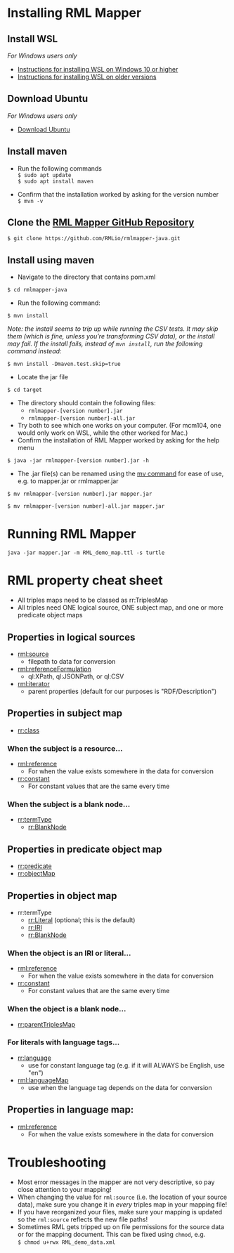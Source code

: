 # Installing RML Mapper

## Install WSL
_For Windows users only_
 - [Instructions for installing WSL on Windows 10 or higher](https://docs.microsoft.com/en-us/windows/wsl/install)
 - [Instructions for installing WSL on older versions](https://docs.microsoft.com/en-us/windows/wsl/install-manual)

## Download Ubuntu
_For Windows users only_
 - [Download Ubuntu](https://ubuntu.com/download/desktop)

## Install maven

 - Run the following commands  
`$ sudo apt update`  
`$ sudo apt install maven`

 - Confirm that the installation worked by asking for the version number  
`$ mvn -v`

## Clone the [RML Mapper GitHub Repository](https://github.com/RMLio/rmlmapper-java)  
`$ git clone https://github.com/RMLio/rmlmapper-java.git`

## Install using maven

 - Navigate to the directory that contains pom.xml

`$ cd rmlmapper-java`

  - Run the following command:

`$ mvn install`

_Note: the install seems to trip up while running the CSV tests. It may skip them (which is fine, unless you’re transforming CSV data), or the install may fail. If the install fails, instead of `mvn install`, run the following command instead:_

`$ mvn install -Dmaven.test.skip=true`

 - Locate the jar file

`$ cd target`

 - The directory should contain the following files:  
    - `rmlmapper-[version number].jar`
    - `rmlmapper-[version number]-all.jar`  
 - Try both to see which one works on your computer. (For mcm104, one would only work on WSL, while the other worked for Mac.)
 - Confirm the installation of RML Mapper worked by asking for the help menu

`$ java -jar rmlmapper-[version number].jar -h`

 - The .jar file(s) can be renamed using the [mv command](https://en.wikipedia.org/wiki/Mv_(Unix)) for ease of use, e.g. to mapper.jar or rmlmapper.jar

`$ mv rmlmapper-[version number].jar mapper.jar`

`$ mv rmlmapper-[version number]-all.jar mapper.jar`

# Running RML Mapper

`java -jar mapper.jar -m RML_demo_map.ttl -s turtle`

# RML property cheat sheet
- All triples maps need to be classed as rr:TriplesMap
- All triples need ONE logical source, ONE subject map, and one or more predicate object maps

## Properties in logical sources
- [rml:source](http://semweb.mmlab.be/ns/rml#sourceName)
	- filepath to data for conversion
- [rml:referenceFormulation](http://semweb.mmlab.be/ns/rml#referenceFormulation)
	- ql:XPath, ql:JSONPath, or ql:CSV
- [rml:iterator](http://semweb.mmlab.be/ns/rml#iterator)
	- parent properties (default for our purposes is "RDF/Description")

## Properties in subject map
- [rr:class](http://www.w3.org/ns/r2rml#class)
### When the subject is a resource...
- [rml:reference](http://semweb.mmlab.be/ns/rml#reference)
	- For when the value exists somewhere in the data for conversion
- [rr:constant](http://www.w3.org/ns/r2rml#constant)
	- For constant values that are the same every time
### When the subject is a blank node...
- [rr:termType](http://www.w3.org/ns/r2rml#termType)
  - [rr:BlankNode](http://www.w3.org/ns/r2rml#BlankNode)

## Properties in predicate object map
- [rr:predicate](http://www.w3.org/ns/r2rml#predicate)
- [rr:objectMap](http://www.w3.org/ns/r2rml#objectMap)

## Properties in object map
- rr:termType
	- [rr:Literal](http://www.w3.org/ns/r2rml#Literal) (optional; this is the default)
	- [rr:IRI](http://www.w3.org/ns/r2rml#IRI)
	- [rr:BlankNode](http://www.w3.org/ns/r2rml#BlankNode)
### When the object is an IRI or literal...
- [rml:reference](http://semweb.mmlab.be/ns/rml#reference)
	- For when the value exists somewhere in the data for conversion
- [rr:constant](http://www.w3.org/ns/r2rml#constant)
	- For constant values that are the same every time
### When the object is a blank node...
- [rr:parentTriplesMap](http://www.w3.org/ns/r2rml#parentTriplesMap)
### For literals with language tags...
- [rr:language](http://www.w3.org/ns/r2rml#language)
	- use for constant language tag (e.g. if it will ALWAYS be English, use "en")
- [rml:languageMap](http://semweb.mmlab.be/ns/rml#languageMap)
	- use when the language tag depends on the data for conversion

## Properties in language map:
- [rml:reference](http://semweb.mmlab.be/ns/rml#reference)
	- For when the value exists somewhere in the data for conversion

# Troubleshooting

 - Most error messages in the mapper are not very descriptive, so pay close attention to your mapping!
 - When changing the value for `rml:source` (i.e. the location of your source data), make sure you change it in _every_ triples map in your mapping file!
 - If you have reorganized your files, make sure your mapping is updated so the `rml:source` reflects the new file paths!
 - Sometimes RML gets tripped up on file permissions for the source data or for the mapping document. This can be fixed using `chmod`, e.g.  
`$ chmod u+rwx RML_demo_data.xml`
